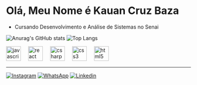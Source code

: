 # Olá, Meu Nome é Kauan Cruz Baza
 * Cursando Desenvolvimento e Análise de Sistemas no Senai

![Anurag's GitHub stats](https://github-readme-stats.vercel.app/api?username=knbzbr&show_icons=true&theme=transparent)
![Top Langs](https://github-readme-stats.vercel.app/api/top-langs/?username=knbzbr&layout=compact)

<div align="left">
  <img src="https://cdn.jsdelivr.net/gh/devicons/devicon/icons/javascript/javascript-original.svg" height="40" alt="javascript logo"  />
  <img width="12" />
  <img src="https://cdn.jsdelivr.net/gh/devicons/devicon/icons/react/react-original.svg" height="40" alt="react logo"  />
  <img width="12" />
  <img src="https://cdn.jsdelivr.net/gh/devicons/devicon/icons/csharp/csharp-original.svg" height="40" alt="csharp logo"  />
  <img width="12" />
  <img src="https://cdn.jsdelivr.net/gh/devicons/devicon/icons/css3/css3-original.svg" height="40" alt="css3 logo"  />
  <img width="12" />
  <img src="https://cdn.jsdelivr.net/gh/devicons/devicon/icons/html5/html5-original.svg" height="40" alt="html5 logo"  />
</div>

---

[![Instagram](https://img.shields.io/badge/Instagram-E4405F?style=for-the-badge&logo=instagram&logoColor=white)](https://www.instagram.com/k4_cruz_baza?igsh=MTZlbjM2aWl4c3I1Yw==)
[![WhatsApp](	https://img.shields.io/badge/WhatsApp-25D366?style=for-the-badge&logo=whatsapp&logoColor=white)]()
[![Linkedin](https://img.shields.io/badge/LinkedIn-0077B5?style=for-the-badge&logo=linkedin&logoColor=white)]()
